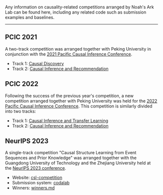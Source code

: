 Any information on causality-related competitions arranged by Noah's Ark Lab can be found here, 
including any related code such as submission examples and baselines.

---

## PCIC 2021

A two-track competition was arranged together with Peking University in conjunction with the [2021 Pacific Causal Inference Conference](https://pattern.swarma.org/the_2021_pacific_causal_inference_conference/).

- Track 1: [Causal Discovery](https://competition.huaweicloud.com/information/1000041487/introduction)
- Track 2: [Causal Inference and Recommendation](https://competition.huaweicloud.com/information/1000041488/introduction)

## PCIC 2022

Following the success of the previous year's competition, a new competition arranged together with Peking University was held for the [2022 Pacific Causal Inference Conference](https://pattern.swarma.org/pcic/competition.html).
This competition is similarly divided into two tracks:

- Track 1: [Causal Inference and Transfer Learning](https://competition.huaweicloud.com/information/1000041792/introduction)
- Track 2: [Causal Inference and Recommendation](https://competition.huaweicloud.com/information/1000041793/introduction)

## NeurIPS 2023

A single-track competition "Causal Structure Learning from Event Sequences and Prior Knowledge" was arranged together with the Guangdong University of Technology and the Zhejiang University held at the [NeurIPS 2023 conference](https://nips.cc/virtual/2023/competition/66582).

- Website: [csl-competition](https://gcastle-hub.github.io/csl-competition/)
- Submission system: [codalab](https://codalab.lisn.upsaclay.fr/competitions/13902)
- Winners: [winners.md](https://github.com/huawei-noah/trustworthyAI/blob/master/competition/NeurIPS2023/winners.md)
